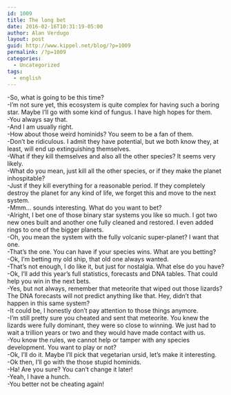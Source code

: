 ```yaml
---
id: 1009
title: The long bet
date: 2016-02-16T10:31:19-05:00
author: Alan Verdugo
layout: post
guid: http://www.kippel.net/blog/?p=1009
permalink: /?p=1009
categories:
  - Uncategorized
tags:
  - english
---
```

-So, what is going to be this time?  
-I&#8217;m not sure yet, this ecosystem is quite complex for having such a boring star. Maybe I&#8217;ll go with some kind of fungus. I have high hopes for them.  
-You always say that.  
-And I am usually right.  
-How about those weird hominids? You seem to be a fan of them.  
-Don&#8217;t be ridiculous. I admit they have potential, but we both know they, at least, will end up extinguishing themselves.  
-What if they kill themselves and also all the other species? It seems very likely.  
-What do you mean, just kill all the other species, or if they make the planet inhospitable?  
-Just if they kill everything for a reasonable period. If they completely destroy the planet for any kind of life, we forget this and move to the next system.  
-Mmm&#8230; sounds interesting. What do you want to bet?  
-Alright, I bet one of those binary star systems you like so much. I got two new ones built and another one fully cleaned and restored. I even added rings to one of the bigger planets.  
-Oh, you mean the system with the fully volcanic super-planet? I want that one.  
-That&#8217;s the one. You can have if your species wins. What are you betting?  
-Ok, I&#8217;m betting my old ship, that old one always wanted.  
-That&#8217;s not enough, I do like it, but just for nostalgia. What else do you have?  
-Ok, I&#8217;ll add this year&#8217;s full statistics, forecasts and DNA tables. That could help you win in the next bets.  
-Yes, but not always, remember that meteorite that wiped out those lizards? The DNA forecasts will not predict anything like that. Hey, didn&#8217;t that happen in this same system?  
-It could be, I honestly don&#8217;t pay attention to those things anymore.  
-I&#8217;m still pretty sure you cheated and sent that meteorite. You knew the lizards were fully dominant, they were so close to winning. We just had to wait a trillion years or two and they would have made contact with us.  
-You know the rules, we cannot help or tamper with any species development. You want to play or not?  
-Ok, I&#8217;ll do it. Maybe I&#8217;ll pick that vegetarian ursid, let&#8217;s make it interesting.  
-Ok then, I&#8217;ll go with the those stupid hominids.  
-Ha! Are you sure? You can&#8217;t change it later!  
-Yeah, I have a hunch.  
-You better not be cheating again!